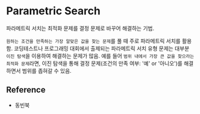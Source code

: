 # Parametric Search

파라메트릭 서치는 최적화 문제를 결정 문제로 바꾸어 해결하는 기법.

`원하는 조건을 만족하는 가장 알맞은 값을 찾는 문제`를 풀 때 주로 파라메트릭 서치를 활용함. 코딩테스트나 프로그래밍 대회에서 출제되는 파라메트릭 서치 유형 문제는 대부분 `이진 탐색`을 이용하여 해결하는 문제가 많음. 예를 들어 `범위 내에서 가장 큰 값을 찾으라는 최적화 문제`라면, 이진 탐색을 통해 결정 문제(조건의 만족 여부: '예' or '아니오')를 해결하면서 범위를 좁혀갈 수 있음.



## Reference

* 동빈북